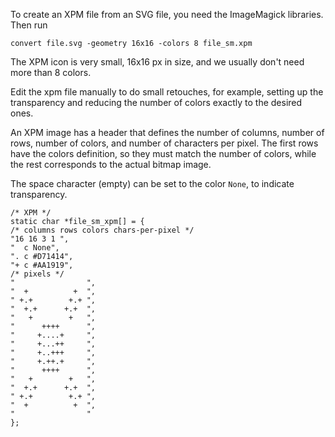 To create an XPM file from an SVG file, you need the ImageMagick libraries.
Then run
```
convert file.svg -geometry 16x16 -colors 8 file_sm.xpm
```

The XPM icon is very small, 16x16 px in size, and we usually don't need
more than 8 colors.

Edit the xpm file manually to do small retouches, for example, setting up
the transparency and reducing the number of colors exactly to the desired ones.

An XPM image has a header that defines the number of columns, number of rows,
number of colors, and number of characters per pixel.
The first rows have the colors definition, so they must match the number
of colors, while the rest corresponds to the actual bitmap image.

The space character (empty) can be set to the color `None`,
to indicate transparency.

```
/* XPM */
static char *file_sm_xpm[] = {
/* columns rows colors chars-per-pixel */
"16 16 3 1 ",
"  c None",
". c #D71414",
"+ c #AA1919",
/* pixels */
"                ",
"  +          +  ",
" +.+        +.+ ",
"  +.+      +.+  ",
"   +        +   ",
"      ++++      ",
"     +....+     ",
"     +...++     ",
"     +..+++     ",
"     +.++.+     ",
"      ++++      ",
"   +        +   ",
"  +.+      +.+  ",
" +.+        +.+ ",
"  +          +  ",
"                "
};
```
